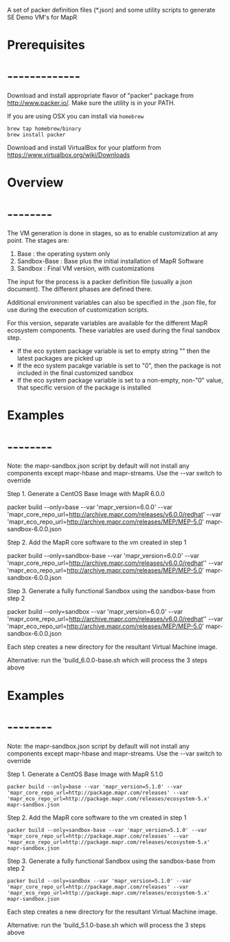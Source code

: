 A set of packer definition files (*.json) and some utility scripts to generate SE Demo VM's for MapR


#	Prerequisites 
#	-------------

Download and install appropriate flavor of "packer" package 
from http://www.packer.io/.   Make sure the utility is in your PATH.

If you are using OSX you can install via `homebrew`

    brew tap homebrew/binary
    brew install packer

Download and install VirtualBox for your platform from  
https://www.virtualbox.org/wiki/Downloads


#	Overview
#	--------

The VM generation is done in stages, so as to enable customization
at any point.   The stages are:

  1. Base : the operating system only
  2. Sandbox-Base : Base plus the initial installation of MapR Software
  3. Sandbox : Final VM version, with customizations

The input for the process is a packer definition file (usually a
json document).  The different phases are defined there.

Additional environment variables can also be specified in the .json 
file, for use during the execution of customization scripts.

For this version, separate variables are available for the different
MapR ecosystem components.  These variables are used during the
final sandbox step.

  * If the eco system package variable is set to empty string "" 
    then the latest packages are picked up
  * If the eco system pacakge variable is set to "0",  then the package 
    is not included in the final customized sandbox
  * If the eco system package variable is set to a non-empty, 
    non-"0" value, that specific version of the package is installed

#	Examples
#	--------
Note: the mapr-sandbox.json script by default will not install any components except mapr-hbase and mapr-streams.  Use the --var switch to override

Step 1. Generate a CentOS Base Image with MapR 6.0.0 

packer build --only=base --var 'mapr_version=6.0.0' --var 'mapr_core_repo_url=http://archive.mapr.com/releases/v6.0.0/redhat' --var 'mapr_eco_repo_url=http://archive.mapr.com/releases/MEP/MEP-5.0' mapr-sandbox-6.0.0.json

Step 2. Add the MapR core software to the vm created in step 1  

packer build --only=sandbox-base --var 'mapr_version=6.0.0' --var 'mapr_core_repo_url=http://archive.mapr.com/releases/v6.0.0/redhat'' --var 'mapr_eco_repo_url=http://archive.mapr.com/releases/MEP/MEP-5.0' mapr-sandbox-6.0.0.json

Step 3. Generate a fully functional Sandbox using the sandbox-base from step 2  
  
packer build --only=sandbox --var 'mapr_version=6.0.0' --var 'mapr_core_repo_url=http://archive.mapr.com/releases/v6.0.0/redhat'' --var 'mapr_eco_repo_url=http://archive.mapr.com/releases/MEP/MEP-5.0' mapr-sandbox-6.0.0.json

Each step creates a new directory for the resultant Virtual Machine image.

Alternative:
run the 'build_6.0.0-base.sh which will process the 3 steps above


#	Examples
#	--------
Note: the mapr-sandbox.json script by default will not install any components except mapr-hbase and mapr-streams.  Use the --var switch to override

Step 1. Generate a CentOS Base Image with MapR 5.1.0 
  
`packer build --only=base --var 'mapr_version=5.1.0' --var 'mapr_core_repo_url=http://package.mapr.com/releases' --var 'mapr_eco_repo_url=http://package.mapr.com/releases/ecosystem-5.x' mapr-sandbox.json`

Step 2. Add the MapR core software to the vm created in step 1  
  
`packer build --only=sandbox-base --var 'mapr_version=5.1.0' --var 'mapr_core_repo_url=http://package.mapr.com/releases' --var 'mapr_eco_repo_url=http://package.mapr.com/releases/ecosystem-5.x' mapr-sandbox.json`

Step 3. Generate a fully functional Sandbox using the sandbox-base from step 2  
  
`packer build --only=sandbox --var 'mapr_version=5.1.0' --var 'mapr_core_repo_url=http://package.mapr.com/releases' --var 'mapr_eco_repo_url=http://package.mapr.com/releases/ecosystem-5.x' mapr-sandbox.json`

Each step creates a new directory for the resultant Virtual Machine image.

Alternative:
run the 'build_5.1.0-base.sh which will process the 3 steps above

  
